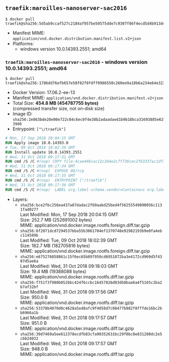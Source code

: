 ## `traefik:maroilles-nanoserver-sac2016`

```console
$ docker pull traefik@sha256:5d5ab9ccaf527c2184af957be50575dde7c9307f86f4ecd5d4b913d405e58905
```

-	Manifest MIME: `application/vnd.docker.distribution.manifest.list.v2+json`
-	Platforms:
	-	windows version 10.0.14393.2551; amd64

### `traefik:maroilles-nanoserver-sac2016` - windows version 10.0.14393.2551; amd64

```console
$ docker pull traefik@sha256:1786dd76efb657e58f82f8fdff0986550c260ee9a18b6a234e64e32305938f9c
```

-	Docker Version: 17.06.2-ee-13
-	Manifest MIME: `application/vnd.docker.distribution.manifest.v2+json`
-	Total Size: **454.8 MB (454787755 bytes)**  
	(compressed transfer size, not on-disk size)
-	Image ID: `sha256:2e863bde28e00e722c04c6ec0f4e38b2adaadaed1b9b18bca31693885e6239d6`
-	Entrypoint: `["\/traefik"]`

```dockerfile
# Mon, 17 Sep 2018 20:04:15 GMT
RUN Apply image 10.0.14393.0
# Tue, 09 Oct 2018 18:02:39 GMT
RUN Install update 10.0.14393.2551
# Wed, 31 Oct 2018 09:17:31 GMT
RUN cmd /S /C #(nop) COPY file:4cae446cac12c264e2c7f736cec2f63337ac1df34b145a4eb6dafe2f6b0a8f7b in \traefik.exe 
# Wed, 31 Oct 2018 09:17:34 GMT
RUN cmd /S /C #(nop)  EXPOSE 80/tcp
# Wed, 31 Oct 2018 09:17:35 GMT
RUN cmd /S /C #(nop)  ENTRYPOINT ["/traefik"]
# Wed, 31 Oct 2018 09:17:36 GMT
RUN cmd /S /C #(nop)  LABEL org.label-schema.vendor=Containous org.label-schema.url=https://traefik.io org.label-schema.name=Traefik org.label-schema.description=A modern reverse-proxy org.label-schema.version=v1.7.4 org.label-schema.docker.schema-version=1.0
```

-	Layers:
	-	`sha256:bce2fbc256ea437a87dadac2f69aabd25bed4f56255549090056c1131fad0277`  
		Last Modified: Mon, 17 Sep 2018 20:04:15 GMT  
		Size: 252.7 MB (252691002 bytes)  
		MIME: application/vnd.docker.image.rootfs.foreign.diff.tar.gzip
	-	`sha256:6f2071dcd7294537bba55b3061704ef1370748e91982193b9e0fa4ebc114589b`  
		Last Modified: Tue, 09 Oct 2018 18:02:39 GMT  
		Size: 182.7 MB (182705816 bytes)  
		MIME: application/vnd.docker.image.rootfs.foreign.diff.tar.gzip
	-	`sha256:e675276858861c15f6ec65b897950cd6951872ba3e4172cd969d5f4307d5ae6a`  
		Last Modified: Wed, 31 Oct 2018 09:18:03 GMT  
		Size: 19.4 MB (19388088 bytes)  
		MIME: application/vnd.docker.image.rootfs.diff.tar.gzip
	-	`sha256:f751f3f980b052bbc424f6ccbc16457826d03db8baa6a4f5165c2ba2b7af32bf`  
		Last Modified: Wed, 31 Oct 2018 09:17:56 GMT  
		Size: 950.0 B  
		MIME: application/vnd.docker.image.rootfs.diff.tar.gzip
	-	`sha256:53378b4070d0c4628a5ed8afc9f4058d7c08477b982f8fffde16bc2bb6966a1b`  
		Last Modified: Wed, 31 Oct 2018 09:17:57 GMT  
		Size: 951.0 B  
		MIME: application/vnd.docker.image.rootfs.diff.tar.gzip
	-	`sha256:39d7469a5ee612378ecdfb83cfa90352631bc29f0bc8e831280dc2e5cbb24032`  
		Last Modified: Wed, 31 Oct 2018 09:17:57 GMT  
		Size: 948.0 B  
		MIME: application/vnd.docker.image.rootfs.diff.tar.gzip
